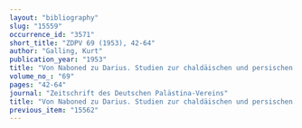 ```yaml
---
layout: "bibliography"
slug: "15559"
occurrence_id: "3571"
short_title: "ZDPV 69 (1953), 42-64"
author: "Galling, Kurt"
publication_year: "1953"
title: "Von Naboned zu Darius. Studien zur chaldäischen und persischen Geschichte"
volume_no_: "69"
pages: "42-64"
journal: "Zeitschrift des Deutschen Palästina-Vereins"
title: "Von Naboned zu Darius. Studien zur chaldäischen und persischen Geschichte"
previous_item: "15562"
---
```

